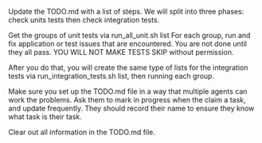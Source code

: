 Update the TODO.md with a list of steps. We will split into three
phases: check units tests then check integration tests.

Get the groups of unit tests via run_all_unit.sh list For each group,
run and fix application or test issues that are encountered. You are
not done until they all pass. YOU WILL NOT MAKE TESTS SKIP without permission. 

After you do that, you will create the same type of lists for the
integration tests via run_integration_tests.sh list, then running each
group.

Make sure you set up the TODO.md file in a way that multiple agents
can work the problems. Ask them to mark in progress when the claim a
task, and update frequently. They should record their name to ensure
they know what task is their task.

Clear out all information in the TODO.md file.

